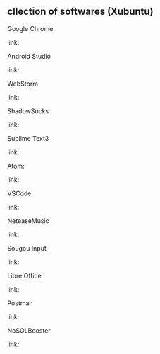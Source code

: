 cllection of softwares (Xubuntu)
---

Google Chrome

link:

Android Studio

link:

WebStorm

link:

ShadowSocks

link:

Sublime Text3

link:

Atom:

link:

VSCode

link:

NeteaseMusic

link:

Sougou Input

link:

Libre Office

link:

Postman

link:

NoSQLBooster

link:
